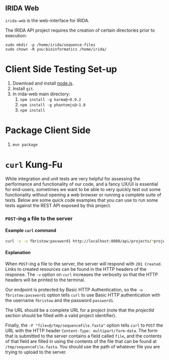 IRIDA Web
---------
`irida-web` is the web-interface for IRIDA.

The IRIDA API project requires the creation of certain directories prior to execution:

    sudo mkdir -p /home/irida/sequence-files
    sudo chown -R you:bioinformatics /home/irida/

Client Side Testing Set-up
==========================
1. Download and install [node.js](http://nodejs.org).
2. Install `git`.
3. In irida-web main directory:
    1. `npm install -g karma@~0.9.2`
    2. `npm install -g phantomjs@~1.8`
    3. `npm install`

Package Client Side
===================
1. `mvn package`

`curl` Kung-Fu
==============
While integration and unit tests are very helpful for assessing the performance and functionality of our code, and a fancy UX/UI is essential for end-users, sometimes we want to be able to very quickly test out some functionality without opening a web browser or running a complete suite of tests. Below are some quick code examples that you can use to run some tests against the REST API exposed by this project.

### `POST`-ing a file to the server
#### Example `curl` command
```bash
curl -v -u fbristow:password1 http://localhost:8080/api/projects/*projectId*/sequenceFiles -F "file=@/tmp/sequenceFile.fasta"
```
#### Explanation
When `POST`-ing a file to the server, the server will respond with `201 Created`. Links to created resources can be found in the HTTP headers of the response. The `-v` option on `curl` increases the verbosity so that the HTTP headers will be printed to the terminal.

Our endpoint is protected by Basic HTTP Authentication, so the `-u fbristow:password1` option tells `curl` to use Basic HTTP authentication with the username `fbristow` and the password `password1`.

The URL should be a complete URL for a project (note that the *projectId* section should be filled with a valid project identifier).

Finally, the `-F "file=@/tmp/sequenceFile.fasta"` option tells `curl` to `POST` the URL with the HTTP header `Content-Type: multipart/form-data`. The form that is submitted to the server contains a field called `file`, and the contents of that field are filled in using the contents of the file that can be found at `/tmp/sequenceFile.fasta`. You should use the path of whatever file you are trying to upload to the server.
